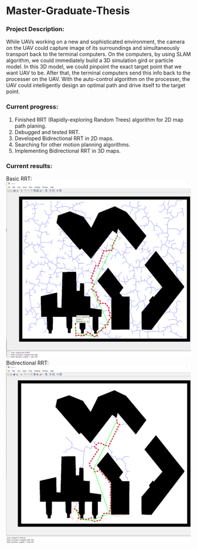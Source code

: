 # Master-Graduate-Thesis

### Project Description:
While UAVs working on a new and sophisticated environment, the camera on the UAV could capture image of its surroundings and simultaneously transport back to the terminal computers. On the computers, by using SLAM algorithm, we could immediately build a 3D simulation gird or particle model. In this 3D model, we could pinpoint the exact target point that we want UAV to be. After that, the terminal computers send this info back to the processer on the UAV. With the auto-control algorithm on the processer, the UAV could intelligently design an optimal path and drive itself to the target point. 

### Current progress:
1. Finished RRT (Rapidly-exploring Random Trees) algorithm for 2D map path planing.
2. Debugged and tested RRT.
3. Developed Bidirectional RRT in 2D maps.
4. Searching for other motion planning algorithms.
5. Implementing Bidirectional RRT in 3D maps.

### Current results:
Basic RRT:  
![image](c1.png)   
Bidirectional RRT:  
![image](c2.png)

